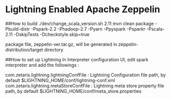 # Lightning Enabled Apache Zeppelin

##How to build
./dev/change_scala_version.sh 2.11
mvn clean package -Pbuild-distr -Pspark-2.2 -Phadoop-2.7 -Pyarn -Ppyspark -Psparkr -Pscala-2.11 -DskipTests -Dcheckstyle.skip=true

package file, zeppelin-ver.tar.gz, will be generated in zeppelin-distribution/target directory

##How to set up Lightning
In Interpreter configuration UI, edit spark interpreter and add the followings :

com.zetaris.lightning.lightningConfFile	: Lightning Configuration file path, by default $LIGHTNING_HOME/conf/lightning-conf.xml
com.zetaris.lightning.metaStoreConfFile	: Lightning meta store property file path, by default $LIGHTNING_HOME/conf/meta_store.properties